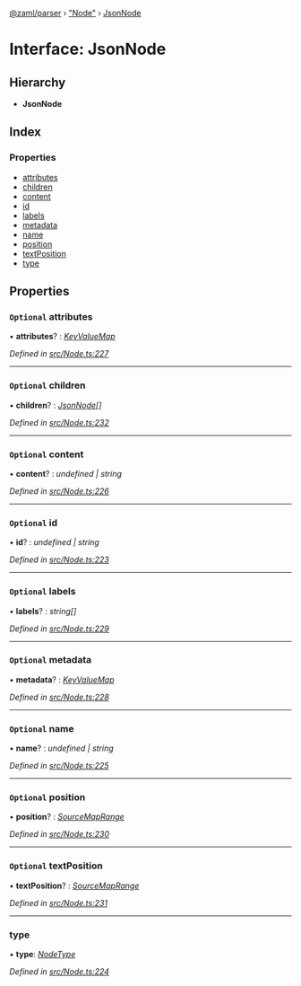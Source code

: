 [@zaml/parser](../README.md) › ["Node"](../modules/_node_.md) › [JsonNode](_node_.jsonnode.md)

# Interface: JsonNode

## Hierarchy

* **JsonNode**

## Index

### Properties

* [attributes](_node_.jsonnode.md#optional-attributes)
* [children](_node_.jsonnode.md#optional-children)
* [content](_node_.jsonnode.md#optional-content)
* [id](_node_.jsonnode.md#optional-id)
* [labels](_node_.jsonnode.md#optional-labels)
* [metadata](_node_.jsonnode.md#optional-metadata)
* [name](_node_.jsonnode.md#optional-name)
* [position](_node_.jsonnode.md#optional-position)
* [textPosition](_node_.jsonnode.md#optional-textposition)
* [type](_node_.jsonnode.md#type)

## Properties

### `Optional` attributes

• **attributes**? : *[KeyValueMap](../modules/_node_.md#keyvaluemap)*

*Defined in [src/Node.ts:227](https://github.com/nexushubs/zaml-lang/blob/4389e8b/packages/zaml-parser/src/Node.ts#L227)*

___

### `Optional` children

• **children**? : *[JsonNode](_node_.jsonnode.md)[]*

*Defined in [src/Node.ts:232](https://github.com/nexushubs/zaml-lang/blob/4389e8b/packages/zaml-parser/src/Node.ts#L232)*

___

### `Optional` content

• **content**? : *undefined | string*

*Defined in [src/Node.ts:226](https://github.com/nexushubs/zaml-lang/blob/4389e8b/packages/zaml-parser/src/Node.ts#L226)*

___

### `Optional` id

• **id**? : *undefined | string*

*Defined in [src/Node.ts:223](https://github.com/nexushubs/zaml-lang/blob/4389e8b/packages/zaml-parser/src/Node.ts#L223)*

___

### `Optional` labels

• **labels**? : *string[]*

*Defined in [src/Node.ts:229](https://github.com/nexushubs/zaml-lang/blob/4389e8b/packages/zaml-parser/src/Node.ts#L229)*

___

### `Optional` metadata

• **metadata**? : *[KeyValueMap](../modules/_node_.md#keyvaluemap)*

*Defined in [src/Node.ts:228](https://github.com/nexushubs/zaml-lang/blob/4389e8b/packages/zaml-parser/src/Node.ts#L228)*

___

### `Optional` name

• **name**? : *undefined | string*

*Defined in [src/Node.ts:225](https://github.com/nexushubs/zaml-lang/blob/4389e8b/packages/zaml-parser/src/Node.ts#L225)*

___

### `Optional` position

• **position**? : *[SourceMapRange](_node_.sourcemaprange.md)*

*Defined in [src/Node.ts:230](https://github.com/nexushubs/zaml-lang/blob/4389e8b/packages/zaml-parser/src/Node.ts#L230)*

___

### `Optional` textPosition

• **textPosition**? : *[SourceMapRange](_node_.sourcemaprange.md)*

*Defined in [src/Node.ts:231](https://github.com/nexushubs/zaml-lang/blob/4389e8b/packages/zaml-parser/src/Node.ts#L231)*

___

###  type

• **type**: *[NodeType](../enums/_node_.nodetype.md)*

*Defined in [src/Node.ts:224](https://github.com/nexushubs/zaml-lang/blob/4389e8b/packages/zaml-parser/src/Node.ts#L224)*
